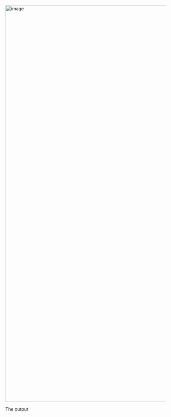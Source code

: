 <img width="1245" alt="image" src="https://user-images.githubusercontent.com/59347388/194698035-2f578282-9722-4fe1-b73d-8e89d1192e14.png">

The output
